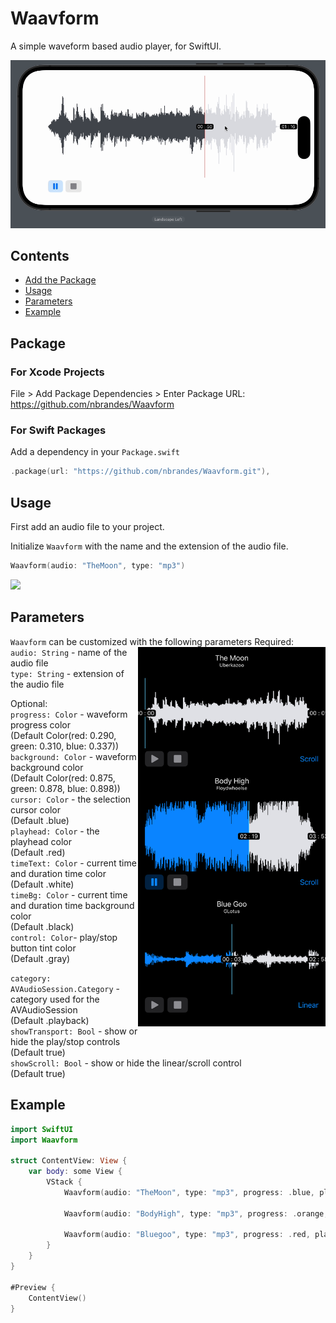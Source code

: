 # Waavform

A simple waveform based audio player, for SwiftUI.

<img src=https://raw.githubusercontent.com/nbrandes/Waavform/main/Docs/Media/waavform.gif />

## Contents

- [Add the Package](#package)
- [Usage](#usage)
- [Parameters](#parameters)
- [Example](#example)

## Package

### For Xcode Projects

File > Add Package Dependencies > Enter Package URL: https://github.com/nbrandes/Waavform

### For Swift Packages

Add a dependency in your `Package.swift`

```swift
.package(url: "https://github.com/nbrandes/Waavform.git"),
```

## Usage

First add an audio file to your project. 

Initialize `Waavform` with the name and the extension of the audio file.

```swift
Waavform(audio: "TheMoon", type: "mp3")
```

<img src=https://raw.githubusercontent.com/nbrandes/Waavform/main/Docs/Media/scroll_edit_clip.gif />

## Parameters

`Waavform` can be customized with the following parameters
<img src=https://raw.githubusercontent.com/nbrandes/Waavform/main/Docs/Media/waavform_stacks.PNG width=300 align="right"/>
Required: \
`audio: String` - name of the audio file \
`type: String` - extension of the audio file

Optional: \
`progress: Color` - waveform progress color \
(Default Color(red: 0.290, green: 0.310, blue: 0.337))  \
`background: Color` - waveform background color \
(Default Color(red: 0.875, green: 0.878, blue: 0.898)) \
`cursor: Color` - the selection cursor color \
(Default .blue) \
`playhead: Color` - the playhead color \
(Default .red) \
`timeText: Color` - current time and duration time color \
(Default .white) \
`timeBg: Color` - current time and duration time background color \
(Default .black) \
`control: Color`- play/stop button tint color \
(Default .gray) 
                                    
`category: AVAudioSession.Category` - category used for the AVAudioSession \
(Default .playback)
`showTransport: Bool` - show or hide the play/stop controls \
(Default true) \
`showScroll: Bool` - show or hide the linear/scroll control \
(Default true) 

## Example

```swift
import SwiftUI
import Waavform

struct ContentView: View {
    var body: some View {
        VStack {
            Waavform(audio: "TheMoon", type: "mp3", progress: .blue, playhead: .cyan)
            
            Waavform(audio: "BodyHigh", type: "mp3", progress: .orange, playhead: .cyan)
            
            Waavform(audio: "Bluegoo", type: "mp3", progress: .red, playhead: .cyan)
        }
    }
}

#Preview {
    ContentView()
}

```
